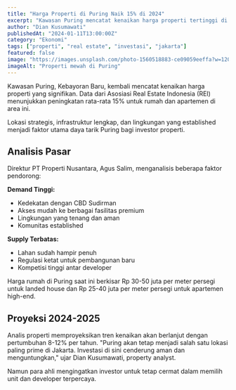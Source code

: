 ```yaml
---
title: "Harga Properti di Puring Naik 15% di 2024"
excerpt: "Kawasan Puring mencatat kenaikan harga properti tertinggi di Jakarta Selatan dengan rata-rata 15% year-on-year."
author: "Dian Kusumawati"
publishedAt: "2024-01-11T13:00:00Z"
category: "Ekonomi"
tags: ["properti", "real estate", "investasi", "jakarta"]
featured: false
image: "https://images.unsplash.com/photo-1560518883-ce09059eeffa?w=1200&h=675&fit=crop"
imageAlt: "Properti mewah di Puring"
---
```


Kawasan Puring, Kebayoran Baru, kembali mencatat kenaikan harga properti yang signifikan. Data dari Asosiasi Real Estate Indonesia (REI) menunjukkan peningkatan rata-rata 15% untuk rumah dan apartemen di area ini.

Lokasi strategis, infrastruktur lengkap, dan lingkungan yang established menjadi faktor utama daya tarik Puring bagi investor properti.

## Analisis Pasar

Direktur PT Properti Nusantara, Agus Salim, menganalisis beberapa faktor pendorong:

**Demand Tinggi:**
- Kedekatan dengan CBD Sudirman
- Akses mudah ke berbagai fasilitas premium
- Lingkungan yang tenang dan aman
- Komunitas established

**Supply Terbatas:**
- Lahan sudah hampir penuh
- Regulasi ketat untuk pembangunan baru
- Kompetisi tinggi antar developer

Harga rumah di Puring saat ini berkisar Rp 30-50 juta per meter persegi untuk landed house dan Rp 25-40 juta per meter persegi untuk apartemen high-end.

## Proyeksi 2024-2025

Analis properti memproyeksikan tren kenaikan akan berlanjut dengan pertumbuhan 8-12% per tahun. "Puring akan tetap menjadi salah satu lokasi paling prime di Jakarta. Investasi di sini cenderung aman dan menguntungkan," ujar Dian Kusumawati, property analyst.

Namun para ahli mengingatkan investor untuk tetap cermat dalam memilih unit dan developer terpercaya.
